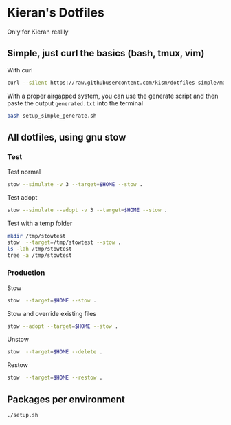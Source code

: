 # Kieran's Dotfiles

Only for Kieran reallly

## Simple, just curl the basics (bash, tmux, vim)

With curl

```bash
curl --silent https://raw.githubusercontent.com/kism/dotfiles-simple/main/setup.sh | bash && . ~/.bashrc && bind -f ~/.inputrc
```

With a proper airgapped system, you can use the generate script and then paste the output `generated.txt` into the terminal

```bash
bash setup_simple_generate.sh
```

## All dotfiles, using gnu stow

### Test

Test normal

```bash
stow --simulate -v 3 --target=$HOME --stow .
```

Test adopt

```bash
stow --simulate --adopt -v 3 --target=$HOME --stow .
```

Test with a temp folder

```bash
mkdir /tmp/stowtest
stow  --target=/tmp/stowtest --stow .
ls -lah /tmp/stowtest
tree -a /tmp/stowtest
```

### Production

Stow

```bash
stow  --target=$HOME --stow .
```

Stow and override existing files

```bash
stow --adopt --target=$HOME --stow .
```

Unstow

```bash
stow  --target=$HOME --delete .
```

Restow

```bash
stow  --target=$HOME --restow .
```

## Packages per environment

```bash
./setup.sh
```
